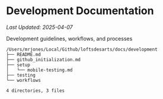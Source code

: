 # Development Documentation

*Last Updated: 2025-04-07*

Development guidelines, workflows, and processes

```
/Users/mrjones/Local/Github/loftsdesarts/docs/development
├── README.md
├── github_initialization.md
├── setup
│   └── mobile-testing.md
├── testing
└── workflows

4 directories, 3 files

```
